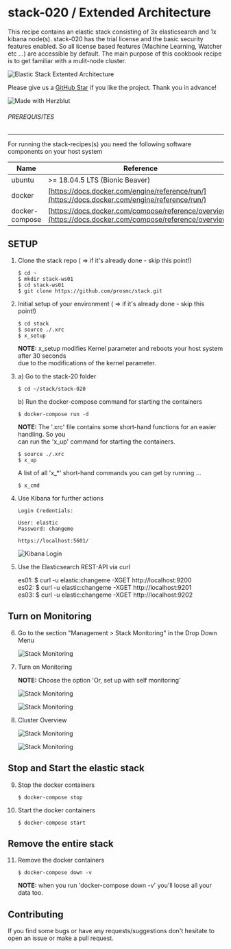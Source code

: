 # stack-020 / Extended Architecture

This recipe contains an elastic stack consisting of 3x elasticsearch and 1x kibana node(s). stack-020 has the trial license 
and the basic security features enabled. So all license based features (Machine Learning, Watcher etc ...) are accessible by
default. The main purpose of this cookbook recipe is to get familiar with a mulit-node cluster.

![Elastic Stack Extented Architecture](../resources/assets/images/ExtendedArchitecture-01.png)

Please give us a [GitHub Star](https://github.com/prosmc/stack/stargazers)
if you like the project. Thank you in advance!

![Made with Herzblut](../resources/assets/images/MadeWithHerzblut01.png) <br>

###### PREREQUISITES
---
For running the stack-recipes(s) you need the following software components on your host system

Name           | Reference    
-------------- | --------------- 
ubuntu         | >= 18.04.5 LTS (Bionic Beaver)
docker         | [https://docs.docker.com/engine/reference/run/](https://docs.docker.com/engine/reference/run/)
docker-compose | [https://docs.docker.com/compose/reference/overview/](https://docs.docker.com/compose/reference/overview/)

SETUP
---

01. Clone the stack repo ( => if it's already done - skip this point!)

        $ cd ~
        $ mkdir stack-ws01
        $ cd stack-ws01
        $ git clone https://github.com/prosmc/stack.git

02. Initial setup of your environment ( => if it's already done - skip this point!)

        $ cd stack
        $ source ./.xrc
        $ x_setup

    **NOTE:** x_setup modifies Kernel parameter and reboots your host system after 30 seconds\
    due to the modifications of the kernel parameter.

03. a) Go to the stack-20 folder

        $ cd ~/stack/stack-020

    b) Run the docker-compose command for starting the containers

        $ docker-compose run -d

    **NOTE:** The '.xrc' file contains some short-hand functions for an easier handling. So you\
    can run the 'x_up' command for starting the containers.

        $ source ./.xrc
        $ x_up

    A list of all 'x_*' short-hand commands you can get by running ...

        $ x_cmd

04. Use Kibana for further actions

        Login Credentials:

        User: elastic
        Password: changeme

        https://localhost:5601/

    ![Kibana Login](../resources/assets/images/stack-010_pict-01.png)

05. Use the Elasticsearch REST-API via curl

    es01: $ curl -u elastic:changeme -XGET http://localhost:9200 <br>
    es02: $ curl -u elastic:changeme -XGET http://localhost:9201 <br>
    es03: $ curl -u elastic:changeme -XGET http://localhost:9202 <br>

Turn on Monitoring
--- 

06. Go to the section  "Management > Stack Monitoring" in the Drop Down Menu

     ![Stack Monitoring](../resources/assets/images/stack-020_pict-01.png)

07. Turn on Monitoring

     **NOTE:** Choose the option 'Or, set up with self monitoring'

     ![Stack Monitoring](../resources/assets/images/stack-020_pict-02.png)

     ![Stack Monitoring](../resources/assets/images/stack-020_pict-03.png)

08. Cluster Overview
    
    ![Stack Monitoring](../resources/assets/images/stack-020_pict-04.png)

    ![Stack Monitoring](../resources/assets/images/stack-020_pict-05.png)
  
Stop and Start the elastic stack
---

09. Stop the docker containers

        $ docker-compose stop

10. Start the docker containers

        $ docker-compose start 

Remove the entire stack
---

11. Remove the docker containers

        $ docker-compose down -v

    **NOTE:** when you run 'docker-compose down -v' you'll loose all your data too.

Contributing
---
If you find some bugs or have any requests/suggestions don't hesitate to open an issue or make a pull request.
